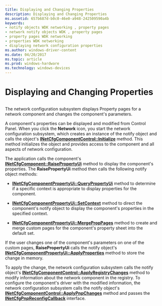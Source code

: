 ```yaml
---
title: Displaying and Changing Properties
description: Displaying and Changing Properties
ms.assetid: 657b687d-b0c0-46e0-a948-242509590a4b
keywords:
- notify objects WDK networking , property pages
- network notify objects WDK , property pages
- property pages WDK networking
- properties WDK networking
- displaying network configuration properties
ms.author: windows-driver-content
ms.date: 04/20/2017
ms.topic: article
ms.prod: windows-hardware
ms.technology: windows-devices
---
```


# Displaying and Changing Properties


## <a href="" id="ddk-displaying-and-changing-properties-ng"></a>


The network configuration subsystem displays Property pages for a network component and changes the component's parameters.

A component's properties can be displayed and modified from Control Panel. When you click the **Network** icon, you start the network configuration subsystem, which creates an instance of the notify object and calls the object's [**INetCfgComponentControl::Initialize**](https://msdn.microsoft.com/library/windows/hardware/ff547729) method. This method initializes the object and provides access to the component and all aspects of network configuration.

The application calls the component's [**INetCfgComponent::RaisePropertyUi**](https://msdn.microsoft.com/library/windows/hardware/ff547895) method to display the component's properties. The **RaisePropertyUi** method then calls the following notify object methods:

-   [**INetCfgComponentPropertyUi::QueryPropertyUi**](https://msdn.microsoft.com/library/windows/hardware/ff547749) method to determine if a specific context is appropriate to display properties for the component.

-   [**INetCfgComponentPropertyUi::SetContext**](https://msdn.microsoft.com/library/windows/hardware/ff547752) method to direct the component's notify object to display the component's properties in the specified context.

-   [**INetCfgComponentPropertyUi::MergePropPages**](https://msdn.microsoft.com/library/windows/hardware/ff547746) method to create and merge custom pages for the component's property sheet into the default set.

If the user changes one of the component's parameters on one of the custom pages, **RaisePropertyUi** calls the notify object's [**INetCfgComponentPropertyUi::ApplyProperties**](https://msdn.microsoft.com/library/windows/hardware/ff547741) method to store the change in memory.

To apply the change, the network configuration subsystem calls the notify object's [**INetCfgComponentControl::ApplyRegistryChanges**](https://msdn.microsoft.com/library/windows/hardware/ff547727) method to modify information about the network component in the registry. To configure the component's driver with the modified information, the network configuration subsystem calls the notify object's [**INetCfgComponentControl::ApplyPnpChanges**](https://msdn.microsoft.com/library/windows/hardware/ff547726) method and passes the [**INetCfgPnpReconfigCallback**](https://msdn.microsoft.com/library/windows/hardware/ff547935) interface.

 

 





